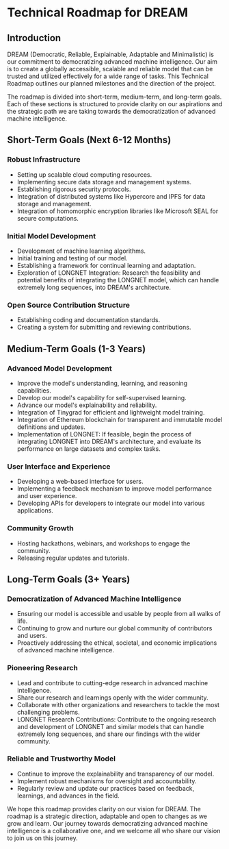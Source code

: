 # Technical Roadmap for DREAM

## Introduction
DREAM (Democratic, Reliable, Explainable, Adaptable and Minimalistic) is our commitment to democratizing advanced machine intelligence. Our aim is to create a globally accessible, scalable and reliable model that can be trusted and utilized effectively for a wide range of tasks. This Technical Roadmap outlines our planned milestones and the direction of the project.

The roadmap is divided into short-term, medium-term, and long-term goals. Each of these sections is structured to provide clarity on our aspirations and the strategic path we are taking towards the democratization of advanced machine intelligence. 

## Short-Term Goals (Next 6-12 Months)

### Robust Infrastructure

- Setting up scalable cloud computing resources.
- Implementing secure data storage and management systems.
- Establishing rigorous security protocols.
- Integration of distributed systems like Hypercore and IPFS for data storage and management.
- Integration of homomorphic encryption libraries like Microsoft SEAL for secure computations.

### Initial Model Development

- Development of machine learning algorithms.
- Initial training and testing of our model.
- Establishing a framework for continual learning and adaptation.
- Exploration of LONGNET Integration: Research the feasibility and potential benefits of integrating the LONGNET model, which can handle extremely long sequences, into DREAM's architecture.

### Open Source Contribution Structure

- Establishing coding and documentation standards.
- Creating a system for submitting and reviewing contributions.

## Medium-Term Goals (1-3 Years)

### Advanced Model Development

- Improve the model's understanding, learning, and reasoning capabilities.
- Develop our model's capability for self-supervised learning.
- Advance our model's explainability and reliability.
- Integration of Tinygrad for efficient and lightweight model training.
- Integration of Ethereum blockchain for transparent and immutable model definitions and updates.
- Implementation of LONGNET: If feasible, begin the process of integrating LONGNET into DREAM's architecture, and evaluate its performance on large datasets and complex tasks.

### User Interface and Experience

- Developing a web-based interface for users.
- Implementing a feedback mechanism to improve model performance and user experience.
- Developing APIs for developers to integrate our model into various applications.

### Community Growth

- Hosting hackathons, webinars, and workshops to engage the community.
- Releasing regular updates and tutorials.

## Long-Term Goals (3+ Years)

### Democratization of Advanced Machine Intelligence

- Ensuring our model is accessible and usable by people from all walks of life.
- Continuing to grow and nurture our global community of contributors and users.
- Proactively addressing the ethical, societal, and economic implications of advanced machine intelligence.

### Pioneering Research

- Lead and contribute to cutting-edge research in advanced machine intelligence.
- Share our research and learnings openly with the wider community.
- Collaborate with other organizations and researchers to tackle the most challenging problems.
- LONGNET Research Contributions: Contribute to the ongoing research and development of LONGNET and similar models that can handle extremely long sequences, and share our findings with the wider community.

### Reliable and Trustworthy Model

- Continue to improve the explainability and transparency of our model.
- Implement robust mechanisms for oversight and accountability.
- Regularly review and update our practices based on feedback, learnings, and advances in the field.

We hope this roadmap provides clarity on our vision for DREAM. The roadmap is a strategic direction, adaptable and open to changes as we grow and learn. Our journey towards democratizing advanced machine intelligence is a collaborative one, and we welcome all who share our vision to join us on this journey.